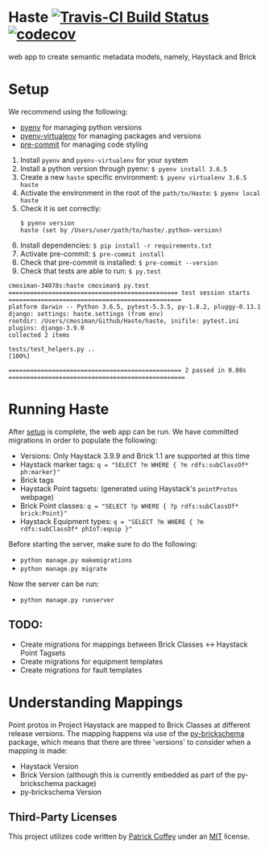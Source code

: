 # Haste [![Travis-CI Build Status](https://travis-ci.org/nrel/haste.svg?branch=develop)](https://travis-ci.org/github/nrel/haste) [![codecov](https://codecov.io/gh/NREL/haste/branch/develop/graph/badge.svg)](https://codecov.io/gh/NREL/haste)
web app to create semantic metadata models, namely, Haystack and Brick

# Setup
We recommend using the following:
- [pyenv](https://github.com/pyenv/pyenv#installation) for managing python versions
- [pyenv-virtualenv](https://github.com/pyenv/pyenv-virtualenv#installation) for managing packages and versions
- [pre-commit](https://pre-commit.com/#install) for managing code styling

1. Install `pyenv` and `pyenv-virtualenv` for your system
1. Install a python version through pyenv: `$ pyenv install 3.6.5`
1. Create a new `haste` specific environment: `$ pyenv virtualenv 3.6.5 haste`
1. Activate the environment in the root of the `path/to/Haste`: `$ pyenv local haste`
1. Check it is set correctly:
    ```
    $ pyenv version
    haste (set by /Users/user/path/to/haste/.python-version)
    ```
1. Install dependencies: `$ pip install -r requirements.txt`
1. Activate pre-commit: `$ pre-commit install`
1. Check that pre-commit is installed: `$ pre-commit --version`
1. Check that tests are able to run: `$ py.test`
```
cmosiman-34078s:haste cmosiman$ py.test
=============================================== test session starts ================================================
platform darwin -- Python 3.6.5, pytest-5.3.5, py-1.8.2, pluggy-0.13.1
django: settings: haste.settings (from env)
rootdir: /Users/cmosiman/Github/Haste/haste, inifile: pytest.ini
plugins: django-3.9.0
collected 2 items

tests/test_helpers.py ..                                                                                     [100%]

================================================ 2 passed in 0.08s =================================================
```

# Running Haste
After [setup](#setup) is complete, the web app can be run.  We have committed migrations in order to populate the following:
- Versions: Only Haystack 3.9.9 and Brick 1.1 are supported at this time
- Haystack marker tags: `q = "SELECT ?m WHERE { ?m rdfs:subClassOf* ph:marker}"`
- Brick tags
- Haystack Point tagsets: (generated using Haystack's `pointProtos` webpage)
- Brick Point classes: `q = "SELECT ?p WHERE { ?p rdfs:subClassOf* brick:Point}"`
- Haystack Equipment types: `q = "SELECT ?m WHERE { ?m rdfs:subClassOf* phIoT:equip }"`

Before starting the server, make sure to do the following:
- `python manage.py makemigrations`
- `python manage.py migrate`

Now the server can be run:
- `python manage.py runserver`

## TODO:
- Create migrations for mappings between Brick Classes <-> Haystack Point Tagsets
- Create migrations for equipment templates
- Create migrations for fault templates

# Understanding Mappings
Point protos in Project Haystack are mapped to Brick Classes at different release versions.  The mapping happens via use of the [py-brickschema](https://pypi.org/project/brickschema/) package, which means that there are three 'versions' to consider when a mapping is made:
- Haystack Version
- Brick Version (although this is currently embedded as part of the py-brickschema package)
- py-brickschema Version


## Third-Party Licenses
This project utilizes code written by [Patrick Coffey](https://patrickcoffey.bitbucket.io) under an [MIT](https://opensource.org/licenses/MIT) license.
